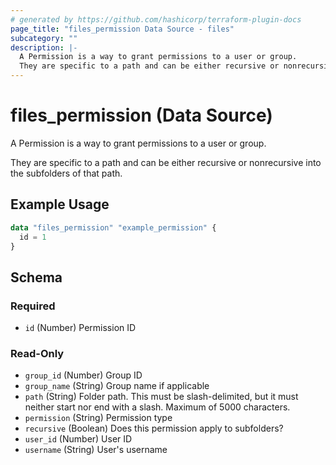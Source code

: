 ```yaml
---
# generated by https://github.com/hashicorp/terraform-plugin-docs
page_title: "files_permission Data Source - files"
subcategory: ""
description: |-
  A Permission is a way to grant permissions to a user or group.
  They are specific to a path and can be either recursive or nonrecursive into the subfolders of that path.
---
```


# files_permission (Data Source)

A Permission is a way to grant permissions to a user or group.



They are specific to a path and can be either recursive or nonrecursive into the subfolders of that path.

## Example Usage

```terraform
data "files_permission" "example_permission" {
  id = 1
}
```

<!-- schema generated by tfplugindocs -->
## Schema

### Required

- `id` (Number) Permission ID

### Read-Only

- `group_id` (Number) Group ID
- `group_name` (String) Group name if applicable
- `path` (String) Folder path. This must be slash-delimited, but it must neither start nor end with a slash. Maximum of 5000 characters.
- `permission` (String) Permission type
- `recursive` (Boolean) Does this permission apply to subfolders?
- `user_id` (Number) User ID
- `username` (String) User's username
